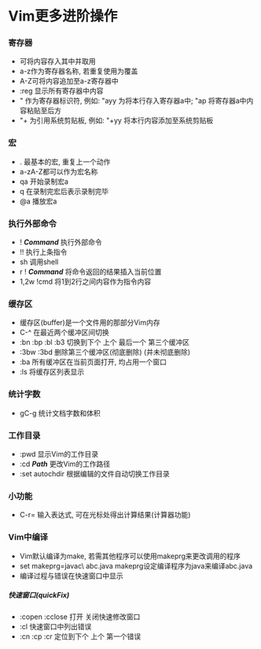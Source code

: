 # Vim更多进阶操作

### 寄存器
- 可将内容存入其中并取用
- a-z作为寄存器名称, 若重复使用为覆盖
- A-Z可将内容追加至a-z寄存器中
- :reg 显示所有寄存器中内容
- " 作为寄存器标识符, 例如: "ayy 为将本行存入寄存器a中; "ap 将寄存器a中内容粘贴至后方
- "+ 为引用系统剪贴板, 例如: "+yy 将本行内容添加至系统剪贴板

### 宏
- . 最基本的宏, 重复上一个动作
- a-zA-Z都可以作为宏名称
- qa 开始录制宏a
- q 在录制完宏后表示录制完毕
- @a 播放宏a

### 执行外部命令
- ! ***Command*** 执行外部命令
- !! 执行上条指令
- sh 调用shell
- r ! ***Command*** 将命令返回的结果插入当前位置
- 1,2w !cmd 将1到2行之间内容作为指令内容

### 缓存区
- 缓存区(buffer)是一个文件用的那部分Vim内存
- C-^ 在最近两个缓冲区间切换
- :bn :bp :bl :b3 切换到下个 上个 最后一个 第三个缓冲区
- :3bw :3bd 删除第三个缓冲区(彻底删除) (并未彻底删除)
- :ba 所有缓冲区在当前页面打开, 均占用一个窗口
- :ls 将缓存区列表显示

### 统计字数
- gC-g 统计文档字数和体积

### 工作目录
- :pwd 显示Vim的工作目录
- :cd ***Path*** 更改Vim的工作路径
- :set autochdir 根据编辑的文件自动切换工作目录

### 小功能
- C-r= 输入表达式, 可在光标处得出计算结果(计算器功能)

### Vim中编译
- Vim默认编译为make, 若需其他程序可以使用makeprg来更改调用的程序
- set makeprg=javac\ abc.java makeprg设定编译程序为java来编译abc.java
- 编译过程与错误在快速窗口中显示
##### 快速窗口(quickFix)
- :copen :cclose 打开 关闭快速修改窗口
- :cl 快速窗口中列出错误
- :cn :cp :cr 定位到下个 上个 第一个错误

